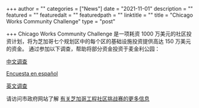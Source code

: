+++
author = ""
categories = ["News"]
date = "2021-11-01"
description = ""
featured = ""
featuredalt = ""
featuredpath = ""
linktitle = ""
title = "Chicago Works Community Challenge"
type = "post"

+++ 
Chicago Works Community Challenge 是一项耗资 1000 万美元的社区投资计划，将为芝加哥七个规划区中的每个区的基础设施投资提供高达 150 万美元的资金。 通过参加以下调查，帮助将部分资金投资于麦金利公园：

[中文调查](https://www.surveymonkey.com/r/XZBM5XD?lang=zh-tw)

[Encuesta en español](https://www.surveymonkey.com/r/XZBM5XD?lang=es)

[英文调查](https://www.surveymonkey.com/r/XZBM5XD)

请访问市政府网站了解 [有关芝加哥工程社区挑战赛的更多信息](https://www.chicago.gov/city/en/sites/chicago-works-community-challenge/home.html)






